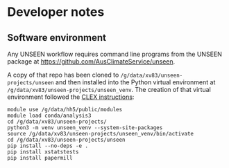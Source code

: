 # Developer notes

## Software environment

Any UNSEEN workflow requires command line programs from the UNSEEN package at https://github.com/AusClimateService/unseen.

A copy of that repo has been cloned to `/g/data/xv83/unseen-projects/unseen`
and then installed into the Python virtual environment at `/g/data/xv83/unseen-projects/unseen_venv`.
The creation of that virtual environment followed the
[CLEX instructions](https://climate-cms.org/posts/2024-06-05-mixing-python-envs.html):

```
module use /g/data/hh5/public/modules
module load conda/analysis3
cd /g/data/xv83/unseen-projects/
python3 -m venv unseen_venv --system-site-packages
source /g/data/xv83/unseen-projects/unseen_venv/bin/activate
cd /g/data/xv83/unseen-projects/unseen
pip install --no-deps -e .
pip install xstatstests
pip install papermill
```



